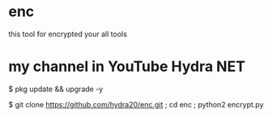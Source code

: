 # enc
this tool for encrypted your all tools 
# my channel in YouTube Hydra NET

$ pkg update && upgrade -y


$ git clone https://github.com/hydra20/enc.git ; cd enc ; python2 encrypt.py





